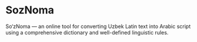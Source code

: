 # SozNoma
So‘zNoma — an online tool for converting Uzbek Latin text into Arabic script using a comprehensive dictionary and well-defined linguistic rules.
